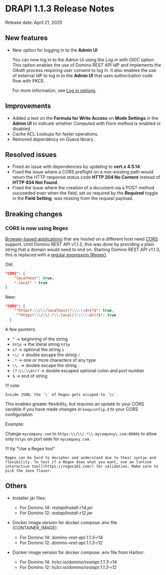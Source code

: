 # DRAPI 1.1.3 Release Notes

Release date: April 21, 2025

## New features

- New option for logging in to the **Admin UI**

  You can now log in to the Admin UI using the *Log in with OIDC* option. This option enables the use of Domino REST API IdP and implements the OAuth process requiring user consent to log in. It also enables the use of external IdP to log in to the **Admin UI** that uses authorization code flow with PKCE.

  For more information, see [Log in options](../references/usingwebui/index.md#log-in-options).

## Improvements

- Added a text on the **Formula for Write Access** on **Mode Settings** in the **Admin UI** to indicate whether *Computed with Form* method is enabled or disabled.
- Cache ACL Lookups for faster operations.
- Removed dependency on Guava library.

## Resolved issues

- Fixed an issue with dependencies by updating to **vert.x 4.5.14**.
- Fixed the issue where a CORS preflight on a non-existing path would return the HTTP response status code **HTTP 204 No Content** instead of **HTTP 404 Not Found**.
- Fixed the issue where the creation of a document via a POST method succeeded even when the field, set as required by the **Required** toggle in the **Field Setting**, was missing from the request payload.

## Breaking changes

### CORS is now using Regex

[Browser-based applications](../references/usingdominorestapi/keepapplications.md) that are hosted on a different host need [CORS](https://developer.mozilla.org/en-US/docs/Glossary/CORS) support. Until Domino REST API v1.1.2, this was done by providing a plain string that a domain would need to end on. Starting Domino REST API v1.1.3, this is replaced with a [regular expression (Regex)](https://en.wikipedia.org/wiki/Regular_expression).

Old:

```json
"CORS": {
    "localhost": true,
    ".local" : true
}
```

New:

```json
"CORS": {
    "^https?:\\/\\/localhost(?:\\:\\d+)?$": true,
     "^https?:\\/\\/.*\\.local(?:\\:\\d+)?$": true
  }
```

A few pointers:

- `^` &rarr; beginning of the string
- `http` &rarr; the literal string `http`
- `s?` &rarr; optional the string `s`
- `\\/` &rarr; double escape the string `/`
- `.*` &rarr; one or more characters of any type
- `\\.` &rarr; double escape the string `.`
- `(?:\\:\\d+)?` &rarr; double escaped optional colon and port number
- `$` &rarr; end of string

!!! note

    Inside JSON, the `\` of Regex gets escaped to `\\`.

This enables greater flexibility, but requires an update to your CORS variable if you have made changes in `keepconfig.d` to your CORS configuration.

Example:

Change `mycompany.com` to `https:\\/\\/.*\\.mycompany\.com:8000$` to allow only `https` on port `8000` for `mycompany.com`.

!!! tip "Use a Regex tool"

    Regex can be hard to decipher and understand due to their syntax and flexibility. To test if a Regex does what you want, use an [online interactive tool](https://regex101.com/) for validation. Make sure to pick the Java flavor.

## Others

- Installer jar files:
  - For Domino 14: *restapiInstall-r14.jar*
  - For Domino 12: *restapiInstall-r12.jar*

- Docker image version for docker compose .env file (CONTAINER_IMAGE):
  - For Domino 14: *domino-rest-api:1.1.3-r14*
  - For Domino 12: *domino-rest-api:1.1.3-r12*  

- Docker image version for docker compose .env file from Harbor:
  - For Domino 14: *hclcr.io/domino/restapi:1.1.3-r14*
  - For Domino 12: *hclcr.io/domino/restapi:1.1.3-r12*
